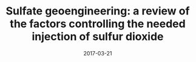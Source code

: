 ---
title: "Sulfate geoengineering: a review of the factors controlling the needed injection of sulfur dioxide"
collection: publications
permalink: /publication/2017-03-21-SG_review
excerpt: 'Review of previous literature on SG, summarising the radiative forcing estimates for various direct and indirect effects.'
date: 2017-03-21
venue: 'Atmospheric Chemistry and Physics'
paperurl: 'https://acp.copernicus.org/articles/17/3879/2017/acp-17-3879-2017.html'
---